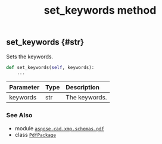 ﻿---
title: set_keywords method
second_title: Aspose.CAD for Python via .NET API References
description: 
type: docs
weight: 70
url: /aspose.cad.xmp.schemas.pdf/pdfpackage/set_keywords/
is_root: false
---

## set_keywords {#str}

Sets the keywords.



```python
def set_keywords(self, keywords):
    ...
```


| Parameter | Type | Description |
| :- | :- | :- |
| keywords | str | The keywords. |



### See Also
* module [`aspose.cad.xmp.schemas.pdf`](../../)
* class [`PdfPackage`](/cad/python-net/aspose.cad.xmp.schemas.pdf/pdfpackage)
